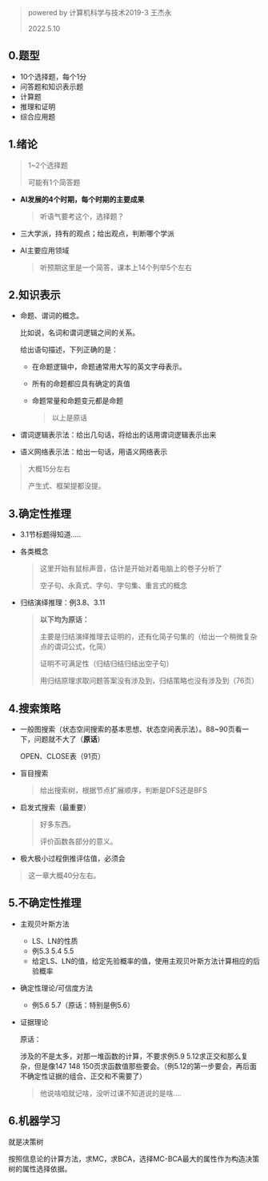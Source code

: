 > powered by 计算机科学与技术2019-3 王杰永
>
> 2022.5.10



## 0.题型

- 10个选择题，每个1分
- 问答题和知识表示题
- 计算题
- 推理和证明
- 综合应用题

## 1.绪论

> 1~2个选择题
>
> 可能有1个简答题

- **AI发展的4个时期，每个时期的主要成果**

  > 听语气要考这个，选择题？

- 三大学派，持有的观点；给出观点，判断哪个学派

- AI主要应用领域

  > 听预期这里是一个简答，课本上14个列举5个左右

## 2.知识表示

- 命题、谓词的概念。

  比如说，名词和谓词逻辑之间的关系。

  给出语句描述，下列正确的是：

  - 在命题逻辑中，命题通常用大写的英文字母表示。

  - 所有的命题都应具有确定的真值

  - 命题常量和命题变元都是命题

    > 以上是原话

- 谓词逻辑表示法：给出几句话，将给出的话用谓词逻辑表示出来

- 语义网络表示法：给出一句话，用语义网络表示

> 大概15分左右
>
> 产生式、框架提都没提。

## 3.确定性推理

- 3.1节标题得知道.....

- 各类概念

  > 这里开始有鼠标声音，估计是开始对着电脑上的卷子分析了
  >
  > 空子句、永真式、字句、字句集、重言式的概念 

- 归结演绎推理：例3.8、3.11

  > **以下均为原话：**
  >
  > 主要是归结演绎推理去证明的，还有化简子句集的（给出一个稍微复杂点的谓词公式，化简）
  >
  > 证明不可满足性（归结归结归结出空子句）
  >
  > 用归结原理求取问题答案没有涉及到，归结策略也没有涉及到（76页）

## 4.搜索策略

- 一般图搜索（状态空间搜索的基本思想、状态空间表示法）。88~90页看一下，问题就不大了（**原话**）

  OPEN、CLOSE表（91页）

- 盲目搜索

  > 给出搜索树，根据节点扩展顺序，判断是DFS还是BFS

- 启发式搜索（最重要）

  > 好多东西。
  >
  > 评价函数各部分的意义。
  >
  
- 极大极小过程倒推评估值，必须会

> 这一章大概40分左右。

## 5.不确定性推理

- 主观贝叶斯方法
  - LS、LN的性质
  - 例5.3 5.4 5.5
  - 给定LS、LN的值，给定先验概率的值，使用主观贝叶斯方法计算相应的后验概率
  
- 确定性理论/可信度方法
  - 例5.6 5.7（原话：特别是例5.6）

- 证据理论

  原话：

  涉及的不是太多，对那一堆函数的计算，不要求例5.9 5.12求正交和那么复杂，但是像147 148 150页求函数值那些要会。（例5.12的第一步要会，再后面不确定性证据的组合、正交和不需要了）
  
  > 他说啥咱就记啥，没听过课不知道说的是啥....

## 6.机器学习

就是决策树

按照信息论的计算方法，求MC，求BCA，选择MC-BCA最大的属性作为构造决策树的属性选择依据。